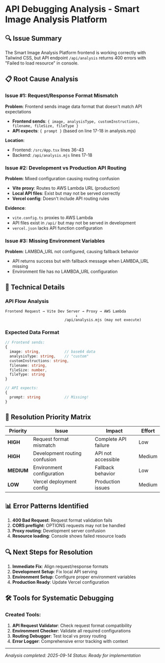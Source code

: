 # API Debugging Analysis - Smart Image Analysis Platform

## 🔍 Issue Summary
The Smart Image Analysis Platform frontend is working correctly with Tailwind CSS, but API endpoint `/api/analysis` returns 400 errors with "Failed to load resource" in console.

## 📋 Root Cause Analysis

### Issue #1: Request/Response Format Mismatch
**Problem**: Frontend sends image data format that doesn't match API expectations

- **Frontend sends**: `{ image, analysisType, customInstructions, filename, fileSize, fileType }`
- **API expects**: `{ prompt }` (based on line 17-18 in analysis.mjs)

**Location**: 
- Frontend: `/src/App.tsx` lines 36-43
- Backend: `/api/analysis.mjs` lines 17-18

### Issue #2: Development vs Production API Routing
**Problem**: Mixed configuration causing routing confusion

- **Vite proxy**: Routes to AWS Lambda URL (production)
- **Local API files**: Exist but may not be served correctly
- **Vercel config**: Doesn't include API routing rules

**Evidence**:
- `vite.config.ts` proxies to AWS Lambda
- API files exist in `/api/` but may not be served in development
- `vercel.json` lacks API function configuration

### Issue #3: Missing Environment Variables
**Problem**: LAMBDA_URL not configured, causing fallback behavior

- API returns success but with fallback message when LAMBDA_URL missing
- Environment file has no LAMBDA_URL configuration

## 🔧 Technical Details

### API Flow Analysis
```
Frontend Request → Vite Dev Server → Proxy → AWS Lambda
                                ↓
                           /api/analysis.mjs (may not execute)
```

### Expected Data Format
```typescript
// Frontend sends:
{
  image: string,           // base64 data
  analysisType: string,    // "custom"
  customInstructions: string,
  filename: string,
  fileSize: number,
  fileType: string
}

// API expects:
{
  prompt: string           // Missing!
}
```

## 🎯 Resolution Priority Matrix

| Priority | Issue | Impact | Effort |
|----------|--------|---------|---------|
| **HIGH** | Request format mismatch | Complete API failure | Low |
| **HIGH** | Development routing confusion | API not accessible | Medium |
| **MEDIUM** | Environment configuration | Fallback behavior | Low |
| **LOW** | Vercel deployment config | Production issues | Medium |

## 📊 Error Patterns Identified

1. **400 Bad Request**: Request format validation fails
2. **CORS preflight**: OPTIONS requests may not be handled
3. **Proxy routing**: Development server confusion
4. **Resource loading**: Console shows failed resource loads

## 🔍 Next Steps for Resolution

1. **Immediate Fix**: Align request/response formats
2. **Development Setup**: Fix local API serving
3. **Environment Setup**: Configure proper environment variables
4. **Production Ready**: Update Vercel configuration

## 🛠️ Tools for Systematic Debugging

### Created Tools:
1. **API Request Validator**: Check request format compatibility
2. **Environment Checker**: Validate all required configurations
3. **Routing Debugger**: Test local vs proxy routing
4. **Error Logger**: Comprehensive error tracking with context

---
*Analysis completed: 2025-09-14*
*Status: Ready for implementation*